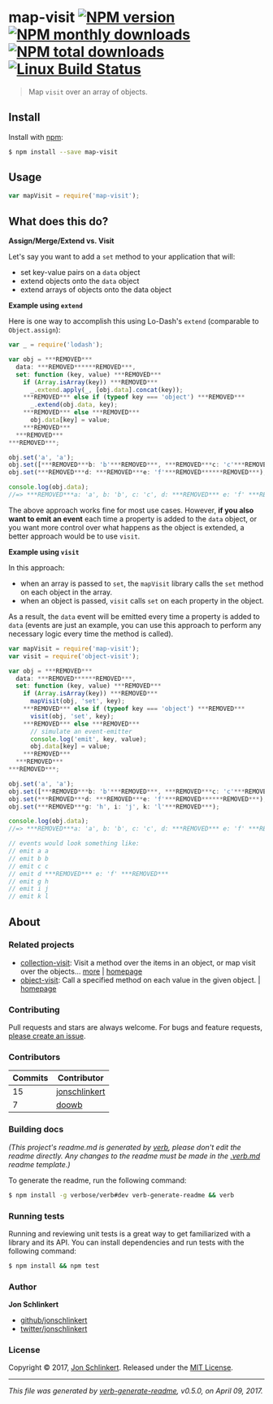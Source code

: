 # map-visit [![NPM version](https://img.shields.io/npm/v/map-visit.svg?style=flat)](https://www.npmjs.com/package/map-visit) [![NPM monthly downloads](https://img.shields.io/npm/dm/map-visit.svg?style=flat)](https://npmjs.org/package/map-visit)  [![NPM total downloads](https://img.shields.io/npm/dt/map-visit.svg?style=flat)](https://npmjs.org/package/map-visit) [![Linux Build Status](https://img.shields.io/travis/jonschlinkert/map-visit.svg?style=flat&label=Travis)](https://travis-ci.org/jonschlinkert/map-visit)

> Map `visit` over an array of objects.

## Install

Install with [npm](https://www.npmjs.com/):

```sh
$ npm install --save map-visit
```

## Usage

```js
var mapVisit = require('map-visit');
```

## What does this do?

**Assign/Merge/Extend vs. Visit**

Let's say you want to add a `set` method to your application that will:

* set key-value pairs on a `data` object
* extend objects onto the `data` object
* extend arrays of objects onto the data object

**Example using `extend`**

Here is one way to accomplish this using Lo-Dash's `extend` (comparable to `Object.assign`):

```js
var _ = require('lodash');

var obj = ***REMOVED***
  data: ***REMOVED******REMOVED***,
  set: function (key, value) ***REMOVED***
    if (Array.isArray(key)) ***REMOVED***
      _.extend.apply(_, [obj.data].concat(key));
    ***REMOVED*** else if (typeof key === 'object') ***REMOVED***
      _.extend(obj.data, key);
    ***REMOVED*** else ***REMOVED***
      obj.data[key] = value;
    ***REMOVED***
  ***REMOVED***
***REMOVED***;

obj.set('a', 'a');
obj.set([***REMOVED***b: 'b'***REMOVED***, ***REMOVED***c: 'c'***REMOVED***]);
obj.set(***REMOVED***d: ***REMOVED***e: 'f'***REMOVED******REMOVED***);

console.log(obj.data);
//=> ***REMOVED***a: 'a', b: 'b', c: 'c', d: ***REMOVED*** e: 'f' ***REMOVED******REMOVED***
```

The above approach works fine for most use cases. However, **if you also want to emit an event** each time a property is added to the `data` object, or you want more control over what happens as the object is extended, a better approach would be to use `visit`.

**Example using `visit`**

In this approach:

* when an array is passed to `set`, the `mapVisit` library calls the `set` method on each object in the array.
* when an object is passed, `visit` calls `set` on each property in the object.

As a result, the `data` event will be emitted every time a property is added to `data` (events are just an example, you can use this approach to perform any necessary logic every time the method is called).

```js
var mapVisit = require('map-visit');
var visit = require('object-visit');

var obj = ***REMOVED***
  data: ***REMOVED******REMOVED***,
  set: function (key, value) ***REMOVED***
    if (Array.isArray(key)) ***REMOVED***
      mapVisit(obj, 'set', key);
    ***REMOVED*** else if (typeof key === 'object') ***REMOVED***
      visit(obj, 'set', key);
    ***REMOVED*** else ***REMOVED***
      // simulate an event-emitter
      console.log('emit', key, value);
      obj.data[key] = value;
    ***REMOVED***
  ***REMOVED***
***REMOVED***;

obj.set('a', 'a');
obj.set([***REMOVED***b: 'b'***REMOVED***, ***REMOVED***c: 'c'***REMOVED***]);
obj.set(***REMOVED***d: ***REMOVED***e: 'f'***REMOVED******REMOVED***);
obj.set(***REMOVED***g: 'h', i: 'j', k: 'l'***REMOVED***);

console.log(obj.data);
//=> ***REMOVED***a: 'a', b: 'b', c: 'c', d: ***REMOVED*** e: 'f' ***REMOVED***, g: 'h', i: 'j', k: 'l'***REMOVED***

// events would look something like:
// emit a a
// emit b b
// emit c c
// emit d ***REMOVED*** e: 'f' ***REMOVED***
// emit g h
// emit i j
// emit k l
```

## About

### Related projects

* [collection-visit](https://www.npmjs.com/package/collection-visit): Visit a method over the items in an object, or map visit over the objects… [more](https://github.com/jonschlinkert/collection-visit) | [homepage](https://github.com/jonschlinkert/collection-visit "Visit a method over the items in an object, or map visit over the objects in an array.")
* [object-visit](https://www.npmjs.com/package/object-visit): Call a specified method on each value in the given object. | [homepage](https://github.com/jonschlinkert/object-visit "Call a specified method on each value in the given object.")

### Contributing

Pull requests and stars are always welcome. For bugs and feature requests, [please create an issue](../../issues/new).

### Contributors

| **Commits** | **Contributor** | 
| --- | --- |
| 15 | [jonschlinkert](https://github.com/jonschlinkert) |
| 7 | [doowb](https://github.com/doowb) |

### Building docs

_(This project's readme.md is generated by [verb](https://github.com/verbose/verb-generate-readme), please don't edit the readme directly. Any changes to the readme must be made in the [.verb.md](.verb.md) readme template.)_

To generate the readme, run the following command:

```sh
$ npm install -g verbose/verb#dev verb-generate-readme && verb
```

### Running tests

Running and reviewing unit tests is a great way to get familiarized with a library and its API. You can install dependencies and run tests with the following command:

```sh
$ npm install && npm test
```

### Author

**Jon Schlinkert**

* [github/jonschlinkert](https://github.com/jonschlinkert)
* [twitter/jonschlinkert](https://twitter.com/jonschlinkert)

### License

Copyright © 2017, [Jon Schlinkert](https://github.com/jonschlinkert).
Released under the [MIT License](LICENSE).

***

_This file was generated by [verb-generate-readme](https://github.com/verbose/verb-generate-readme), v0.5.0, on April 09, 2017._
